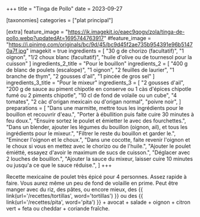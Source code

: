 +++
title = "Tinga de Pollo"
date = 2023-09-27

[taxonomies]
categories = ["plat principal"]

[extra]
feature_image = "https://ik.imagekit.io/eaec9qogv/zola/tinga-de-pollo.webp?updatedAt=1695744763917"
#feature_image = "https://i.pinimg.com/originals/bc/9d/45/bc9d45f2ae735b954391e96b51470a7f.jpg"
imagekit = true
ingredients = [
  "30 g de chorizo (facultatif)",
  "1 oignon",
  "1/2 choux blanc (facultatif)",
  "huile d'olive ou de tournesol pour la cuisson"
]
ingredients_2_title = "Pour le bouillon"
ingredients_2 = [
  "400 g de blanc de poulets (escalope)",
  "1 oignon",
  "2 feuilles de laurier",
  "1 branche de thym",
  "2 gousses d'ail",
  "1 pincée de gros sel"
]
ingredients_3_title = "Pour le mixeur"
ingredients_3 = [
  "2 gousses d'ail",
  "200 g de sauce au piment chipotle en conserve ou 1 càs d'épices chipotle fumé ou 2 piments chipotle",
  "10 cl de fond de volaile ou un cube",
  "4 tomates",
  "2 càc d'origan mexicain ou d'origan normal",
  "poivre noir",
]
preparations = [
  "Dans une marmitte, mettre tous les ingrédients pour le bouillon et recouvrir d'eau.",
  "Porter à ébullition puis faite cuire 30 minutes à feu doux.",
  "Ensuire sortez le poulet et émietter le avec des fourchettes.",
  "Dans un blender, ajouter les légumes du bouillon (oignon, ail), et tous les ingrédients pour le mixeur.",
  "Filtrer le reste du bouillon et garder le.",
  "Emincer l'oignon et le choux.",
  "Dans une cocotte, faite revenir l'oignon et le choux si vous en mettez avec le chorizo ou de l'huile.",
  "Ajouter le poulet émiétté, essayez d'avoir le maximum de sucs de cuisson.",
  "Déglacer avec 2 louches de bouillon.",
  "Ajouter la sauce du mixeur, laisser cuire 10 minutes ou jusqu'a ce que le sauce réduise.",
]
+++

Recette mexicaine de poulet très épicé pour 4 personnes. Assez rapide à faire. Vous aurez même un peu de fond de volaille en prime. Peut être manger avec du riz, des pâtes, ou encore mieux, des {{ link(url='/recettes/tortillas', word='tortillas') }} ou des {{ link(url='/recettes/pita', word='pita') }} + avocat + salade + oignon + citron vert + feta ou cheddar + coriande fraîche.
